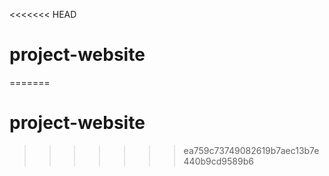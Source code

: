 <<<<<<< HEAD
# project-website


=======
# project-website 
>>>>>>> ea759c73749082619b7aec13b7e440b9cd9589b6